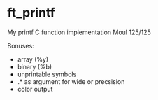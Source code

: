 # ft_printf
My printf C function implementation
Moul 125/125

Bonuses:
* array (%y)
* binary (%b)
* unprintable symbols
*  .* as argument for wide or precsision
* color output
